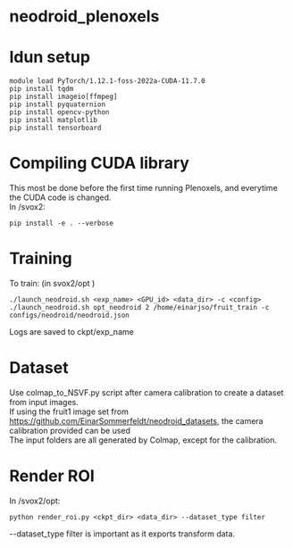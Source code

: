 # neodroid_plenoxels

# Idun setup
```
module load PyTorch/1.12.1-foss-2022a-CUDA-11.7.0
pip install tqdm
pip install imageio[ffmpeg]
pip install pyquaternion
pip install opencv-python
pip install matplotlib
pip install tensorboard
```

# Compiling CUDA library
This most be done before the first time running Plenoxels, and everytime the CUDA code is changed.\
In /svox2:
```
pip install -e . --verbose
```

# Training

To train: (in svox2/opt )
```
./launch_neodroid.sh <exp_name> <GPU_id> <data_dir> -c <config>
./launch_neodroid.sh opt_neodroid 2 /home/einarjso/fruit_train -c configs/neodroid/neodroid.json
```
Logs are saved to ckpt/exp_name

# Dataset

Use colmap_to_NSVF.py script after camera calibration to create a dataset from input images.\
If using the fruit1 image set from https://github.com/EinarSommerfeldt/neodroid_datasets, the camera calibration provided can be used\
The input folders are all generated by Colmap, except for the calibration.

# Render ROI

In /svox2/opt:
```
python render_roi.py <ckpt_dir> <data_dir> --dataset_type filter
```
--dataset_type filter is important as it exports transform data.
